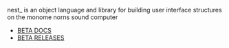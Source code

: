 nest_ is an object language and library for building user interface structures on the monome norns sound computer

- [BETA DOCS](./doc)
- [BETA RELEASES](https://github.com/andr-ew/nest_/releases/)

